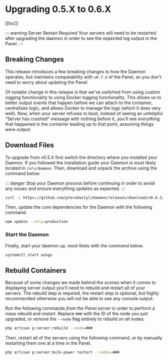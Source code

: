 # Upgrading 0.5.X to 0.6.X

[[toc]]

::: warning Server Restart Required
Your servers will need to be restarted after upgrading the daemon in order to see the expected log output in the Panel.
:::

## Breaking Changes
This release introduces a few breaking changes to how the Daemon operates, but maintains compatability with `v0.7.X` of
the Panel, so you don't need to worry about updating the Panel.

Of notable change in this release is that we've switched from using custom logging functionality to using Docker logging
functionality. This allows us to better output events that happen before we can attach to the container, centralizes logic,
and allows Docker to manage the logs (which it does very well). Now, when your server refuses to boot, instead of seeing
an unhelpful "Server has crashed" message with nothing before it, you'll see _everything_ that happened in the container
leading up to that point, assuming things were output.

## Download Files
To upgrade from v0.5.X first switch the directory where you installed your Daemon. If you followed the installation
guide your Daemon is most likely located in `/srv/daemon`. Then, download and unpack the archive using the
command below.

::: danger
Stop your Daemon process before continuing in order to avoid any issues and ensure everything updates as expected.
:::

``` bash
curl -L https://github.com/pterodactyl/daemon/releases/download/v0.6.3/daemon.tar.gz | tar --strip-components=1 -xzv
```

Then, update the core dependencies for the Daemon with the following command.

``` bash
npm update --only=production
```

### Start the Daemon
Finally, start your daemon up, most likely with the command below.

``` bash
systemctl start wings
```

## Rebuild Containers
Because of some changes we made behind the scenes when it comes to displaying server output you'll need to rebuild and
restart all of your servers. The rebuild step is required, the restart step is optional, but highly recommended otherwise
you will not be able to see any console output.

Run the following commands _from the Panel server_ in order to perform a mass rebuild and restart. Replace `###` with the
ID of the node you just upgraded, or remove the `--node` flag entirely to rebuild on all nodes.

``` bash
php artisan p:server:rebuild --node=###
```

Then, restart all of the servers using the following command, or by manually restarting them one at a time in the Panel.

``` bash
php artisan p:server:bulk-power restart --nodes=###
```
